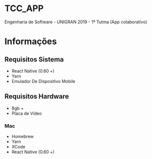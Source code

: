 # TCC_APP
Engenharia de Software - UNIGRAN 2019 - 1º Tutma (App colaborativo)

# Informações
## Requisitos Sistema
 - React Native (0.60 +)
 - Yarn
 - Emulador De Dispositivo Mobile

## Requisitos Hardware
 - 8gb +
 - Placa de Vídeo
 
 ### Mac
  - Homebrew
  - Yarn
  - XCode
  - React Native (0.60 +)
